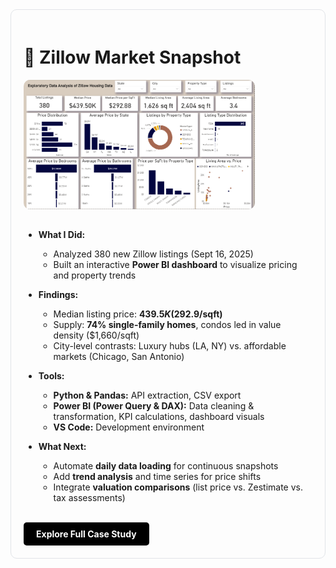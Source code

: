 <div align="left" style="border:1px solid #e1e4e8; border-radius:10px; padding:20px; max-width:600px; margin:auto;">

# 🏡 Zillow Market Snapshot

<img src="https://github.com/loicemumo/Zillow-EDA/blob/main/zillow%20dashboard.PNG" alt="Zillow Dashboard" width="80%" style="border-radius:10px; margin-bottom:15px;"/>

- **What I Did:**  
  - Analyzed 380 new Zillow listings (Sept 16, 2025)  
  - Built an interactive **Power BI dashboard** to visualize pricing and property trends  

- **Findings:**  
  - Median listing price: **$439.5K ($292.9/sqft)**  
  - Supply: **74% single-family homes**, condos led in value density ($1,660/sqft)  
  - City-level contrasts: Luxury hubs (LA, NY) vs. affordable markets (Chicago, San Antonio)  

- **Tools:**  
  - **Python & Pandas:** API extraction, CSV export  
  - **Power BI (Power Query & DAX):** Data cleaning & transformation, KPI calculations, dashboard visuals
  - **VS Code:** Development environment 

- **What Next:**  
  - Automate **daily data loading** for continuous snapshots  
  - Add **trend analysis** and time series for price shifts  
  - Integrate **valuation comparisons** (list price vs. Zestimate vs. tax assessments)  

<br>

<a href="https://www.loicemumo.com/projects/zillow-eda/" style="display:inline-block; background-color:black; color:white; padding:10px 20px; border-radius:5px; text-decoration:none; font-weight:bold;">
  Explore Full Case Study
</a>

</div>
